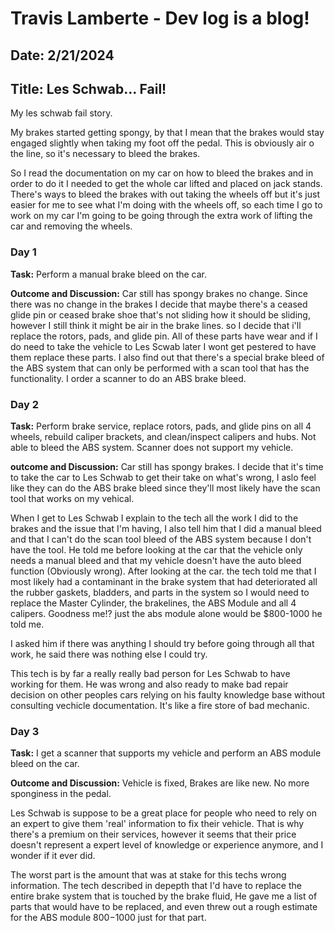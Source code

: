 # Travis Lamberte - Dev log is a blog!

## Date: 2/21/2024

## Title: Les Schwab... Fail!

My les schwab fail story.

My brakes started getting spongy, by that I mean that the brakes would stay engaged slightly when taking my foot off the pedal. This is obviously air o the line, so it's necessary to bleed the brakes.

So I read the documentation on my car on how to bleed the brakes and in order to do it I needed to get the whole car lifted and placed on jack stands. There's ways to bleed the brakes with out taking the wheels off but it's just easier for me to see what I'm doing with the wheels off, so each time I go to work on my car I'm going to be going through the extra work of lifting the car and removing the wheels.

### Day 1

**Task:** Perform a manual brake bleed on the car.

**Outcome and Discussion:** Car still has spongy brakes no change. Since there was no change in the brakes I decide that maybe there's a ceased glide pin or ceased brake shoe that's not sliding how it should be sliding, however I still think it might be air in the brake lines. so I decide that i'll replace the rotors, pads, and glide pin. All of these parts have wear and if I do need to take the vehicle to Les Scwab later I wont get pestered to have them replace these parts. I also find out that there's a special brake bleed of the ABS system that can only be performed with a scan tool that has the functionality. I order a scanner to do an ABS brake bleed.

### Day 2

**Task:** Perform brake service, replace rotors, pads, and glide pins on all 4 wheels, rebuild caliper brackets, and clean/inspect calipers and hubs. Not able to bleed the ABS system. Scanner does not support my vehicle.

**outcome and Discussion:** Car still has spongy brakes. I decide that it's time to take the car to Les Schwab to get their take on what's wrong, I aslo feel like they can do the ABS brake bleed since they'll most likely have the scan tool that works on my vehical.

When I get to Les Schwab I explain to the tech all the work I did to the brakes and the issue that I'm having, I also tell him that I did a manual bleed and that I can't do the scan tool bleed of the ABS system because I don't have the tool. He told me before looking at the car that the vehicle only needs a manual bleed and that my vehicle doesn't have the auto bleed function (Obviously wrong). After looking at the car. the tech told me that I most likely had a contaminant in the brake system that had deteriorated all the rubber gaskets, bladders, and parts in the system so I would need to replace the Master Cylinder, the brakelines, the ABS Module and all 4 calipers. Goodness me!? just the abs module alone would be $800-1000 he told me.

I asked him if there was anything I should try before going through all that work, he said there was nothing else I could try.

This tech is by far a really really bad person for Les Schwab to have working for them. He was wrong and also ready to make bad repair decision on other peoples cars relying on his faulty knowledge base without consulting vechicle documentation. It's like a fire store of bad mechanic.

### Day 3

**Task:** I get a scanner that supports my vehicle and perform an ABS module bleed on the car.

**Outcome and Discussion:** Vehicle is fixed, Brakes are like new. No more sponginess in the pedal.

Les Schwab is suppose to be a great place for people who need to rely on an expert to give them 'real' information to fix their vehicle. That is why there's a premium on their services, however it seems that their price doesn't represent a expert level of knowledge or experience anymore, and I wonder if it ever did.

The worst part is the amount that was at stake for this techs wrong information. The tech described in depepth that I'd have to replace the entire brake system that is touched by the brake fluid, He gave me a list of parts that would have to be replaced, and even threw out a rough estimate for the ABS module $800-$1000 just for that part.
